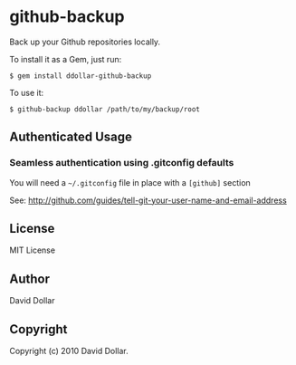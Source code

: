 # github-backup

Back up your Github repositories locally.

To install it as a Gem, just run:

    $ gem install ddollar-github-backup

To use it:

    $ github-backup ddollar /path/to/my/backup/root

## Authenticated Usage

### Seamless authentication using .gitconfig defaults

You will need a `~/.gitconfig` file in place with a `[github]` section

See: http://github.com/guides/tell-git-your-user-name-and-email-address

## License

MIT License

## Author

David Dollar

## Copyright

Copyright (c) 2010 David Dollar.
